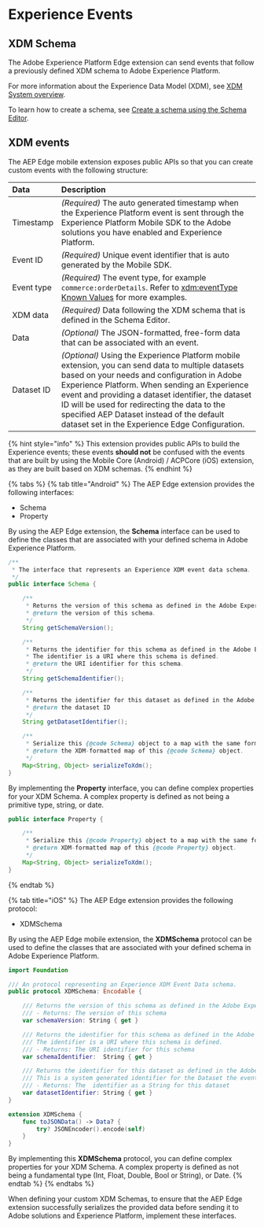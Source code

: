 # Experience Events

## XDM Schema

The Adobe Experience Platform Edge extension can send events that follow a previously defined XDM schema to Adobe Experience Platform.

For more information about the Experience Data Model \(XDM\), see [XDM System overview](https://docs.adobe.com/content/help/en/experience-platform/xdm/home.html).

To learn how to create a schema, see [Create a schema using the Schema Editor](https://docs.adobe.com/content/help/en/experience-platform/xdm/tutorials/create-schema-ui.html).

## XDM events

The AEP Edge mobile extension exposes public APIs so that you can create custom events with the following structure:

| Data | Description |
| :--- | :--- |
| Timestamp | _\(Required\)_ The auto generated timestamp when the Experience Platform event is sent through the Experience Platform Mobile SDK to the Adobe solutions you have enabled and Experience Platform. |
| Event ID | _\(Required\)_ Unique event identifier that is auto generated by the Mobile SDK. |
| Event type | _\(Required\)_ The event type, for example `commerce:orderDetails`. Refer to [xdm:eventType Known Values](https://github.com/adobe/xdm/blob/master/docs/reference/classes/experienceevent.schema.md#xdmeventtype-known-values) for more examples. |
| XDM data | _\(Required\)_ Data following the XDM schema that is defined in the Schema Editor. |
| Data | _\(Optional\)_ The JSON-formatted, free-form data that can be associated with an event. |
| Dataset ID | _\(Optional\)_ Using the Experience Platform mobile extension, you can send data to multiple datasets based on your needs and configuration in Adobe Experience Platform. When sending an Experience event and providing a dataset identifier, the dataset ID will be used for redirecting the data to the specified AEP Dataset instead of the default dataset set in the Experience Edge Configuration. |

{% hint style="info" %}
This extension provides public APIs to build the Experience events; these events **should not** be confused with the events that are built by using the Mobile Core \(Android\) / ACPCore \(iOS\) extension, as they are built based on XDM schemas.
{% endhint %}

{% tabs %}
{% tab title="Android" %}
The AEP Edge extension provides the following interfaces:

* Schema
* Property

By using the AEP Edge extension, the **Schema** interface can be used to define the classes that are associated with your defined schema in Adobe Experience Platform.

```java
/**
 * The interface that represents an Experience XDM event data schema.
 */
public interface Schema {

    /**
     * Returns the version of this schema as defined in the Adobe Experience Platform.
     * @return the version of this schema.
     */
    String getSchemaVersion();

    /**
     * Returns the identifier for this schema as defined in the Adobe Experience Platform.
     * The identifier is a URI where this schema is defined.
     * @return the URI identifier for this schema.
     */
    String getSchemaIdentifier();

    /**
     * Returns the identifier for this dataset as defined in the Adobe Experience Platform.
     * @return the dataset ID
     */
    String getDatasetIdentifier();

    /**
     * Serialize this {@code Schema} object to a map with the same format as its XDM schema.
     * @return the XDM-formatted map of this {@code Schema} object.
     */
    Map<String, Object> serializeToXdm();
}
```

By implementing the **Property** interface, you can define complex properties for your XDM Schema. A complex property is defined as not being a primitive type, string, or date.

```java
public interface Property {

    /**
     * Serialize this {@code Property} object to a map with the same format as its XDM schema.
     * @return XDM-formatted map of this {@code Property} object.
     */
    Map<String, Object> serializeToXdm();
}
```
{% endtab %}

{% tab title="iOS" %}
The AEP Edge extension provides the following protocol:

* XDMSchema

By using the AEP Edge mobile extension, the **XDMSchema** protocol can be used to define the classes that are associated with your defined schema in Adobe Experience Platform.

```swift
import Foundation

/// An protocol representing an Experience XDM Event Data schema.
public protocol XDMSchema: Encodable {

    /// Returns the version of this schema as defined in the Adobe Experience Platform.
    /// - Returns: The version of this schema
    var schemaVersion: String { get }

    /// Returns the identifier for this schema as defined in the Adobe Experience Platform.
    /// The identifier is a URI where this schema is defined.
    /// - Returns: The URI identifier for this schema
    var schemaIdentifier:  String { get }

    /// Returns the identifier for this dataset as defined in the Adobe Experience Platform.
    /// This is a system generated identifier for the Dataset the event belongs to.
    /// - Returns: The  identifier as a String for this dataset
    var datasetIdentifier: String { get }
}

extension XDMSchema {
    func toJSONData() -> Data? {
        try? JSONEncoder().encode(self)
    }
}
```

By implementing this **XDMSchema** protocol, you can define complex properties for your XDM Schema. A complex property is defined as not being a fundamental type \(Int, Float, Double, Bool or String\), or Date.
{% endtab %}
{% endtabs %}

When defining your custom XDM Schemas, to ensure that the AEP Edge extension successfully serializes the provided data before sending it to Adobe solutions and Experience Platform, implement these interfaces.

